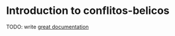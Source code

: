 # Introduction to conflitos-belicos

TODO: write [great documentation](http://jacobian.org/writing/what-to-write/)
